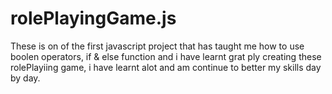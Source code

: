 # rolePlayingGame.js
 These is on of the first javascript project that has taught me how to use boolen operators, if & else function and i have learnt grat ply creating these rolePlayiing game, i have learnt alot and am continue to better my skills day by day.
